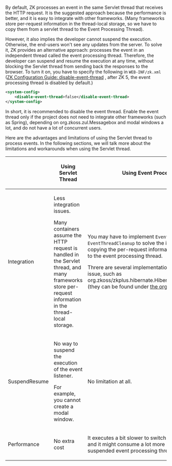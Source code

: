 By default, ZK processes an event in the same Servlet thread that
receives the HTTP request. It is the suggested approach because the
performance is better, and it is easy to integrate with other
frameworks. (Many frameworks store per-request information in the
thread-local storage, so we have to copy them from a servlet thread to
the Event Processing Thread).

However, it also implies the developer cannot suspend the execution.
Otherwise, the end-users won't see any updates from the server. To solve
it, ZK provides an alternative approach: processes the event in an
independent thread called the event processing thread. Therefore, the
developer can suspend and resume the execution at any time, without
blocking the Servlet thread from sending back the responses to the
browser. To turn it on, you have to specify the following in
`WEB-INF/zk.xml` ([ZK Configuration Guide: disable-event-thread]({{site.baseurl}}/zk_config_ref/the_system-config_element/the_disable-event-thread_element)
, after ZK 5, the event processing thread is disabled by default.)

```xml
<system-config>
    <disable-event-thread>false</disable-event-thread>
</system-config>
```

In short, it is recommended to disable the event thread. Enable the
event thread only if the project does not need to integrate other
frameworks (such as Spring), depending on
<javadoc>org.zkoss.zul.Messagebox</javadoc> and modal windows a lot, and
do not have a lot of concurrent users.

Here are the advantages and limitations of using the Servlet thread to
process events. In the following sections, we will talk more about the
limitations and workarounds when using the Servlet thread.

<table>
<thead>
<tr class="header">
<th></th>
<th><center>
<p>Using Servlet Thread</p>
</center></th>
<th><center>
<p>Using Event Processing Thread</p>
</center></th>
</tr>
</thead>
<tbody>
<tr class="odd">
<td><p>Integration</p></td>
<td><p>Less integration issues.</p>
<p>Many containers assume the HTTP request is handled in the Servlet
thread, and many frameworks store per-request information in the
thread-local storage.</p></td>
<td><p>You may have to implement <code>EventThreadInit</code> and/or
<code>EventThreadCleanup</code> to solve the integration issue, such as
copying the per-request information from the Servlet thread to the event
processing thread.</p>
<p>Threre are several implementations to solve the integration issue,
such as
<javadoc>org.zkoss/zkplus.hibernate.HibernateSessionContextListener</javadoc>
(they can be found under <a
href="http://www.zkoss.org/javadoc/latest/zk/org/zkoss/zkplus/package-summary.html">the
org.zkoss.zkplus package</a>).</p></td>
</tr>
<tr class="even">
<td><p>SuspendResume</p></td>
<td><p>No way to suspend the execution of the event listener.</p>
<p>For example, you cannot create a modal window.</p></td>
<td><p>No limitation at all.</p></td>
</tr>
<tr class="odd">
<td><p>Performance</p></td>
<td><p>No extra cost</p></td>
<td><p>It executes a bit slower to switch from one thread to another,
and it might consume a lot more memory if there are a lot of suspended
event processing threads.</p></td>
</tr>
</tbody>
</table>
